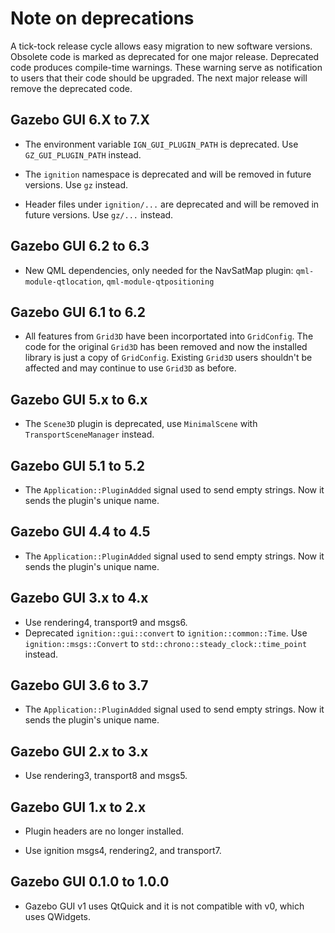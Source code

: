 # Note on deprecations
A tick-tock release cycle allows easy migration to new software versions.
Obsolete code is marked as deprecated for one major release.
Deprecated code produces compile-time warnings. These warning serve as
notification to users that their code should be upgraded. The next major
release will remove the deprecated code.

## Gazebo GUI 6.X to 7.X

* The environment variable `IGN_GUI_PLUGIN_PATH` is deprecated. Use `GZ_GUI_PLUGIN_PATH` instead.
* The `ignition` namespace is deprecated and will be removed in future versions.  Use `gz` instead.

* Header files under `ignition/...` are deprecated and will be removed in future versions.
  Use `gz/...` instead.

## Gazebo GUI 6.2 to 6.3

* New QML dependencies, only needed for the NavSatMap plugin: `qml-module-qtlocation`, `qml-module-qtpositioning`

## Gazebo GUI 6.1 to 6.2

* All features from `Grid3D` have been incorportated into `GridConfig`. The code
  for the original `Grid3D` has been removed and now the installed library is
  just a copy of `GridConfig`. Existing `Grid3D` users shouldn't be affected and
  may continue to use `Grid3D` as before.

## Gazebo GUI 5.x to 6.x

* The `Scene3D` plugin is deprecated, use `MinimalScene` with
  `TransportSceneManager` instead.

## Gazebo GUI 5.1 to 5.2

* The `Application::PluginAdded` signal used to send empty strings. Now it
  sends the plugin's unique name.

## Gazebo GUI 4.4 to 4.5

* The `Application::PluginAdded` signal used to send empty strings. Now it
  sends the plugin's unique name.

## Gazebo GUI 3.x to 4.x

* Use rendering4, transport9 and msgs6.
* Deprecated `ignition::gui::convert` to `ignition::common::Time`.
  Use `ignition::msgs::Convert` to `std::chrono::steady_clock::time_point`
  instead.

## Gazebo GUI 3.6 to 3.7

* The `Application::PluginAdded` signal used to send empty strings. Now it
  sends the plugin's unique name.

## Gazebo GUI 2.x to 3.x

* Use rendering3, transport8 and msgs5.

## Gazebo GUI 1.x to 2.x

* Plugin headers are no longer installed.

* Use ignition msgs4, rendering2, and transport7.

## Gazebo GUI 0.1.0 to 1.0.0

* Gazebo GUI v1 uses QtQuick and it is not compatible with v0, which uses QWidgets.

